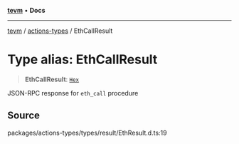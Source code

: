 [**tevm**](../../README.md) • **Docs**

***

[tevm](../../modules.md) / [actions-types](../README.md) / EthCallResult

# Type alias: EthCallResult

> **EthCallResult**: [`Hex`](Hex.md)

JSON-RPC response for `eth_call` procedure

## Source

packages/actions-types/types/result/EthResult.d.ts:19
